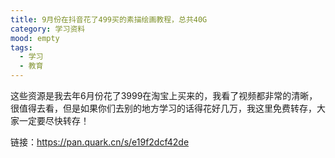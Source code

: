 ```yaml
---
title: 9月份在抖音花了499买的素描绘画教程，总共40G
category: 学习资料
mood: empty
tags:
  - 学习
  - 教育
---
```





这些资源是我去年6月份花了3999在淘宝上买来的，我看了视频都非常的清晰，很值得去看，但是如果你们去别的地方学习的话得花好几万，我这里免费转存，大家一定要尽快转存！








链接：https://pan.quark.cn/s/e19f2dcf42de











